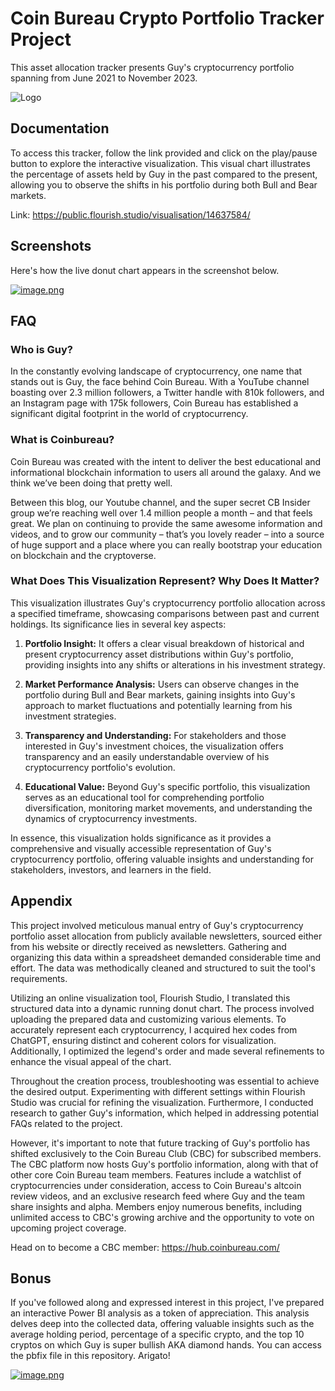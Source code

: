 
# Coin Bureau Crypto Portfolio Tracker Project

This asset allocation tracker presents Guy's cryptocurrency portfolio spanning from June 2021 to November 2023.


![Logo](https://external-content.duckduckgo.com/iu/?u=https%3A%2F%2Ftse4.mm.bing.net%2Fth%3Fid%3DOIP.FI7l2u3ed0kIeFzYI2fxtwHaC8%26pid%3DApi&f=1&ipt=0cad80624b99ce636f42ce2cb64fc8f8f82708a4aba2ac0f07869c20ed41ac4f&ipo=images)


## Documentation

To access this tracker, follow the link provided and click on the play/pause button to explore the interactive visualization. This visual chart illustrates the percentage of assets held by Guy in the past compared to the present, allowing you to observe the shifts in his portfolio during both Bull and Bear markets.

Link: https://public.flourish.studio/visualisation/14637584/


## Screenshots

Here's how the live donut chart appears in the screenshot below.

[![image.png](https://i.postimg.cc/qvCKZb6W/image.png)](https://postimg.cc/Bj4tjCgC)
## FAQ

### Who is Guy?

In the constantly evolving landscape of cryptocurrency, one name that stands out is Guy, the face behind Coin Bureau. With a YouTube channel boasting over 2.3 million followers, a Twitter handle with 810k followers, and an Instagram page with 175k followers, Coin Bureau has established a significant digital footprint in the world of cryptocurrency.

### What is Coinbureau?

Coin Bureau was created with the intent to deliver the best educational and informational blockchain information to users all around the galaxy. And we think we’ve been doing that pretty well.

Between this blog, our Youtube channel, and the super secret CB Insider group we’re reaching well over 1.4 million people a month – and that feels great. We plan on continuing to provide the same awesome information and videos, and to grow our community – that’s you lovely reader – into a source of huge support and a place where you can really bootstrap your education on blockchain and the cryptoverse.

### What Does This Visualization Represent? Why Does It Matter?

This visualization illustrates Guy's cryptocurrency portfolio allocation across a specified timeframe, showcasing comparisons between past and current holdings. Its significance lies in several key aspects:

1. **Portfolio Insight:** It offers a clear visual breakdown of historical and present cryptocurrency asset distributions within Guy's portfolio, providing insights into any shifts or alterations in his investment strategy.

2. **Market Performance Analysis:** Users can observe changes in the portfolio during Bull and Bear markets, gaining insights into Guy's approach to market fluctuations and potentially learning from his investment strategies.

3. **Transparency and Understanding:** For stakeholders and those interested in Guy's investment choices, the visualization offers transparency and an easily understandable overview of his cryptocurrency portfolio's evolution.

4. **Educational Value:** Beyond Guy's specific portfolio, this visualization serves as an educational tool for comprehending portfolio diversification, monitoring market movements, and understanding the dynamics of cryptocurrency investments.

In essence, this visualization holds significance as it provides a comprehensive and visually accessible representation of Guy's cryptocurrency portfolio, offering valuable insights and understanding for stakeholders, investors, and learners in the field.

## Appendix

This project involved meticulous manual entry of Guy's cryptocurrency portfolio asset allocation from publicly available newsletters, sourced either from his website or directly received as newsletters. Gathering and organizing this data within a spreadsheet demanded considerable time and effort. The data was methodically cleaned and structured to suit the tool's requirements.

Utilizing an online visualization tool, Flourish Studio, I translated this structured data into a dynamic running donut chart. The process involved uploading the prepared data and customizing various elements. To accurately represent each cryptocurrency, I acquired hex codes from ChatGPT, ensuring distinct and coherent colors for visualization. Additionally, I optimized the legend's order and made several refinements to enhance the visual appeal of the chart.

Throughout the creation process, troubleshooting was essential to achieve the desired output. Experimenting with different settings within Flourish Studio was crucial for refining the visualization. Furthermore, I conducted research to gather Guy's information, which helped in addressing potential FAQs related to the project.

However, it's important to note that future tracking of Guy's portfolio has shifted exclusively to the Coin Bureau Club (CBC) for subscribed members. The CBC platform now hosts Guy's portfolio information, along with that of other core Coin Bureau team members. Features include a watchlist of cryptocurrencies under consideration, access to Coin Bureau's altcoin review videos, and an exclusive research feed where Guy and the team share insights and alpha. Members enjoy numerous benefits, including unlimited access to CBC's growing archive and the opportunity to vote on upcoming project coverage.

Head on to become a CBC member: https://hub.coinbureau.com/

## Bonus

If you've followed along and expressed interest in this project, I've prepared an interactive Power BI analysis as a token of appreciation. This analysis delves deep into the collected data, offering valuable insights such as the average holding period, percentage of a specific crypto, and the top 10 cryptos on which Guy is super bullish AKA diamond hands. You can access the pbfix file in this repository. Arigato!

[![image.png](https://i.postimg.cc/yYHD7pC0/image.png)](https://postimg.cc/s1TjccX2)
